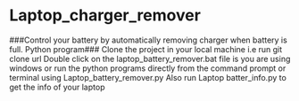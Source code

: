 # Laptop_charger_remover
###Control your battery by automatically removing charger when battery is full. Python program###
Clone the project in your local machine  i.e run git clone url
Double click on the laptop_battery_remover.bat file is you are using windows or run the python programs directly from the command prompt or terminal using Laptop_battery_remover.py
Also run Laptop batter_info.py to get the info of your laptop
